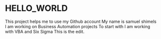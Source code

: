 # HELLO_WORLD
This project helps me to use my Github account
My name is samuel shimels
I am working on Business Automation projects
To start with I am working with VBA and Six Sigma
This is the edit.
